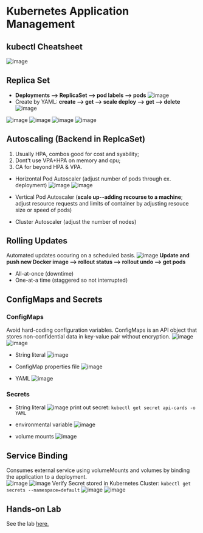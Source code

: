 # Kubernetes Application Management

## kubectl Cheatsheet
![image](https://github.com/PsyDak-Meng/Online_Certificates/assets/105434864/6a0d5ae6-37ec-4180-83cb-66d2f7dd569e)



## Replica Set
- **Deployments --> ReplicaSet --> pod labels --> pods**
![image](https://github.com/PsyDak-Meng/Online_Certificates/assets/105434864/df422b9a-94cb-42d0-b8b4-43c576be94a8)
- Create by YAML: **create --> get --> scale deploy --> get --> delete**
![image](https://github.com/PsyDak-Meng/Online_Certificates/assets/105434864/24c935af-364c-4fb8-b589-ad40ee7dd7d5)

![image](https://github.com/PsyDak-Meng/Online_Certificates/assets/105434864/5948ae81-e9d2-4aa8-9761-0b2e969299c1)
![image](https://github.com/PsyDak-Meng/Online_Certificates/assets/105434864/07359595-fc55-41d8-a5e6-be9b3b8918c7)
![image](https://github.com/PsyDak-Meng/Online_Certificates/assets/105434864/5cc781cf-be62-4e6c-9a10-cf31c66368cb)
![image](https://github.com/PsyDak-Meng/Online_Certificates/assets/105434864/cc10233e-364f-442a-8772-e5844ef4ea21)


## Autoscaling (Backend in ReplcaSet)
1. Usually HPA, combos good for cost and syability;
2. Dont't use VPA+HPA on memory and cpu;
3. CA for beyond HPA & VPA.

- Horizontal Pod Autoscaler (adjust number of pods through ex. deployment)
![image](https://github.com/PsyDak-Meng/Online_Certificates/assets/105434864/c8184cc8-2650-43e3-94ce-adc70f9e8eea)
![image](https://github.com/PsyDak-Meng/Online_Certificates/assets/105434864/3dd5a51e-1a60-4126-bc4e-3ac286baf666)

- Vertical Pod Autoscaler (**scale up--adding recourse to a machine**; adjust resource requests and limits of container by adjusting resouce size or speed of pods)

- Cluster Autoscaler (adjust the number of nodes)

 ## Rolling Updates
 Automated updates occuring on a scheduled basis.
 ![image](https://github.com/PsyDak-Meng/Online_Certificates/assets/105434864/d5b83483-b21b-4218-a9c0-8b437e6376a8)
**Update and push new Docker image --> rollout status --> rollout undo --> get pods**
- All-at-once (downtime)
- One-at-a time (staggered so not interrupted)

## ConfigMaps and Secrets
### ConfigMaps
Avoid hard-coding configuration variables. ConfigMaps is an API object that stores non-confidential data in key-value pair without encryption.
![image](https://github.com/PsyDak-Meng/Online_Certificates/assets/105434864/fc8d443e-3ac8-453a-ae88-881d83dc3d4b)
![image](https://github.com/PsyDak-Meng/Online_Certificates/assets/105434864/3a264bfc-5885-4625-b81f-ed8e2e2a6339)

- String literal
![image](https://github.com/PsyDak-Meng/Online_Certificates/assets/105434864/d022ddc7-600f-4357-a6c6-c7ac6f471eea)
 
- ConfigMap properties file
![image](https://github.com/PsyDak-Meng/Online_Certificates/assets/105434864/f8b61329-bd40-4ab3-89b7-71b36637c8b7)

- YAML
![image](https://github.com/PsyDak-Meng/Online_Certificates/assets/105434864/523b8413-0561-4350-98fc-7a2ed7308836)

### Secrets
- String literal
![image](https://github.com/PsyDak-Meng/Online_Certificates/assets/105434864/f5e0b53c-590c-4bf5-9023-e847efdb66d1)
print out secret: ```kubectl get secret api-cards -o YAML```

- environmental variable
![image](https://github.com/PsyDak-Meng/Online_Certificates/assets/105434864/f5b59f88-8647-4141-9051-271c979b7237)

- volume mounts
![image](https://github.com/PsyDak-Meng/Online_Certificates/assets/105434864/c5fc45c7-58ad-4d61-9e52-5c60a6904c3a)


## Service Binding
Consumes external service using volumeMounts and volumes by binding the application to a deployment.<br>
![image](https://github.com/PsyDak-Meng/Online_Certificates/assets/105434864/9e32ce16-a31e-44d2-a30d-a6990c6b000c)
![image](https://github.com/PsyDak-Meng/Online_Certificates/assets/105434864/02a7879d-eb6a-404d-9d56-7f8f9d0b91a5)
Verify Secret stored in Kubernetes Cluster: ```kubectl get secrets --namespace=default```
![image](https://github.com/PsyDak-Meng/Online_Certificates/assets/105434864/6a0fd12c-b056-4beb-b6a0-7f76c5872179)
![image](https://github.com/PsyDak-Meng/Online_Certificates/assets/105434864/61dbb8d2-74bf-4bae-8cd7-8cbbe34e143e)


## Hands-on Lab
See the lab [here.](https://labs.cognitiveclass.ai/v2/tools/cloud-ide-kubernetes?ulid=ulid-cb959be16e9c5b58cc02a6c15e180c60c70529f2)


